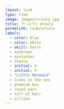 ```yaml
---
layout: tsum
type: tsum
image: images/ursula.jpg
title: アースラ| Ursula
permalink: tsum/ursula
labels:
  - color: blue
  - color: white
  - skill: burst
  - eyebrows
  - eyelashes
  - female
  - initial: A
  - initial: U
  - "Little Mermaid"
  - lives in the sea
  - premium box
  - round ears
  - tuft of hair
  - villain
---
```

